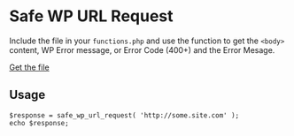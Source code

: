# Safe WP URL Request

Include the file in your `functions.php` and use the function to get the `<body>` content, WP Error message, or Error Code (400+) and the Error Mesage.

[Get the file](/safe-wp-url-request.php)

## Usage
```
$response = safe_wp_url_request( 'http://some.site.com' );
echo $response;
```
